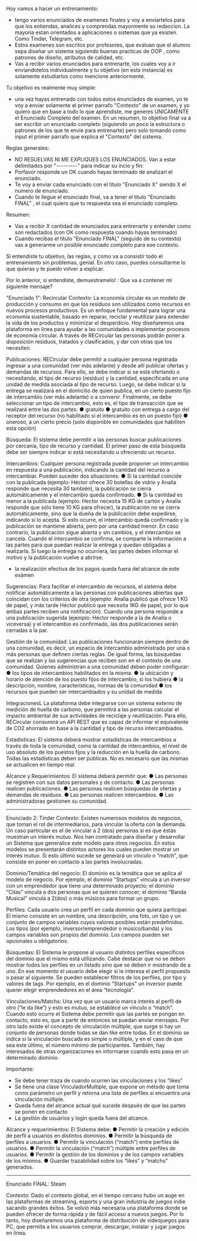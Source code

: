 Hoy vamos a hacer un entrenamiento:
- tengo varios enunciados de examenes finales y voy a enviartelos para que los entiendas, analices y comprendas mayormente su redaccion.
La mayoria estan orientados a aplicaciones o sistemas que ya existen. Como Tinder, Telegram, etc. 
- Estos examenes son escritos por profesores, que evaluan que el alumno sepa diseñar un sistema siguiendo buenas practicas de OOP , como patrones de diseño, atributos de calidad, etc.
- Vas a recibir varios enunciados para entrenarte, los cuales voy a ir enviandotelos individualmente y tu objetivo (en esta instancia) es solamente estudiarlos como mencione anteriormente.

Tu objetivo es realmente muy simple: 
- una vez hayas entrenado con todos estos enunciados de examen, yo te voy a enviar solamente el primer parrafo "Contexto" de un examen, y yo quiero que en base a todo lo que aprendiste, me generes UNICAMENTE el Enunciado Completo del examen.
En un resumen, to objetivo final va a ser escribir un enunciado completo (siguiendo un poco la estructura o patrones de los que te envie para entrenarte) pero solo tomando como input el primer parrafo que explica el "Contexto" del sistema.

Reglas generales:
- NO RESUELVAS NI ME EXPLIQUES LOS ENUNCIADOS. Van a estar delimitados por "---------" para indicar su incio y fin:
- Porfavor responde un OK cuando hayas terminado de analizarl el enunciado.
- Te voy a enviar cada enunciado con el titulo "Enunciado X" siendo X el numero de enunciado.
- Cuando te llegue el enunciado final, va a tener el titulo "Enunciado FINAL" , el cual quiero que tu respuesta sea el enunciado completo. 

Resumen:
- Vas a recibir X cantidad de enunciados para entrenarte y entender como son redactados (con OK como respuesta cuando hayas terminado)
- Cuando recibas el titulo "Enunciado FINAL" (seguido de su contexto) vas a generarme un posible enunciado completo para ese contexto.

Si entendiste tu objetivo, las reglas, y como va a consistir todo el entrenamiento sin problemas, genial.
En otro caso, puedes consultarme lo que quieras y te puedo volver a explicar.

Por lo anterior, si entendiste, demuestramelo! : Que va a contener mi siguiente mensaje?


"Enunciado 1": Recircular
Contexto:
La economía circular es un modelo de producción y consumo en que los residuos son
utilizados como recursos en nuevos procesos productivos. Es un enfoque fundamental
para lograr una economía sustentable, basado en reparar, reciclar y reutilizar para
extender la vida de los productos y minimizar el desperdicio.
Hoy diseñaremos una plataforma en línea para ayudar a las comunidades a implementar
procesos de economía circular. A través de RECircular las personas podrán poner a disposición residuos, tratados y
clasificados, y dar con otras que los necesiten.

Publicaciones:
RECircular debe permitir a cualquier persona registrada ingresar a una comunidad (ver más adelante) y desde allí
publicar ofertas y demandas de recursos. Para ello, se debe indicar si se está ofertando o necesitando, el tipo de
recurso (residuo) y la cantidad, especificada en una unidad de medida asociada al tipo de recurso. Luego, se debe
indicar si la entrega se realizará en el domicilio de quien publica, en un cierto puesto fijo de intercambio (ver más
adelante) o a convenir. Finalmente, se debe seleccionar un tipo de intercambio, esto es, el tipo de transacción que se
realizará entre las dos partes:
● gratuito
● gratuito con entrega a cargo del receptor del recurso (no habilitado si el intercambio es en un puesto fijo)
● oneroso, a un cierto precio (solo disponible en comunidades que habiliten esta opción)


Búsqueda:
El sistema debe permitir a las personas buscar publicaciones por cercanía, tipo de recurso y cantidad. El primer paso
de esta búsqueda debe ser siempre indicar si está necesitando u ofreciendo un recurso.

Intercambios:
Cualquier persona registrada puede proponer un intercambio en respuesta a una publicación, indicando la cantidad
del recurso a intercambiar. Pueden suceder dos situaciones:
● Si la cantidad coincide con la publicada (ejemplo: Héctor ofrece 30 botellas de vidrio y Analía responde que
necesita 30 también), la publicación se cierra automáticamente y el intercambio queda confirmado.
● Si la cantidad es menor a la publicada (ejemplo: Hector necesita 15 KG de cartón y Analía responde que sólo
tiene 10 KG para ofrecer), la publicación no se cierra automáticamente, sino que la dueña de la publicación
debe expedirse, indicando si lo acepta. Si esto ocurre, el intercambio queda confirmado y la publicación se
mantiene abierta, pero por una cantidad menor. En caso contrario, la publicación sigue abierta y sin cambios,
y el intercambio se cancela.
Cuando el intercambio se confirma, se comparte la información a las partes para que puedan realizar la entrega y
quedan obligadas a realizarla. Si luego la entrega no ocurriera, las partes deben informar el motivo y la publicación
vuelve a abrirse.
- la realización efectiva de los pagos queda fuera del alcance de este exámen

Sugerencias:
Para facilitar el intercambio de recursos, el sistema debe notificar automáticamente a las personas con publicaciones
abiertas que coincidan con los criterios de otra (ejemplo: Analía publicó que ofrece 1 KG de papel, y más tarde Héctor
publicó que necesita 1KG de papel, por lo que ambas partes reciben una notificación). Cuando una persona responde
a una publicación sugerida (ejemplo: Héctor responde a la de Analía o viceversa) y el intercambio es confirmado, las
dos publicaciones serán cerradas a la par.

Gestión de la comunidad:
Las publicaciones funcionarán siempre dentro de una comunidad, es decir, un espacio de intercambio administrado
por una o más personas que definen ciertas reglas. De igual forma, las búsquedas que se realizan y las sugerencias
que reciben son en el contexto de una comunidad.
Quienes administran a una comunidad deben poder configurar:
● los tipos de intercambios habilitados en la misma.
● la ubicación y horario de atención de los puesto fijos de intercambio, si los hubiera
● la descripción, nombre, características, normas de la comunidad
● los recursos que pueden ser intercambiados y su unidad de medida

IntegracionesL
La plataforma debe integrarse con un sistema externo de medición de huella de carbono, que permitirá a las
personas calcular el impacto ambiental de sus actividades de reciclaje y reutilización. Para ello, RECircular consumirá
un API REST que es capaz de informar el equivalente de CO2 ahorrado en base a la cantidad y tipo de recurso
intercambiados.

Estadísticas:
El sistema deberá mostrar estadísticas de intercambios a través de toda la comunidad, como la cantidad de
intercambios, el nivel de uso absoluto de los puestos fijos y la reducción en la huella de carbono. Todas las
estadísticas deben ser públicas. No es necesario que las mismas se actualicen en tiempo real.

Alcance y Requerimientos:
El sistema deberá permitir que:
● Las personas se registren con sus datos personales y de contacto.
● Las personas realicen publicaciones.
● Las personas realicen búsquedas de ofertas y demandas de residuos.
● Las personas realicen intercambios.
● Las administradoras gestionen su comunidad.

-----------------------
Enunciado 2: Tinder
Contexto:
Existen numerosos modelos de negocios, que toman el rol de intermediarios,
para vincular la oferta con la demanda. Un caso particular es el de vincular a 2
(dos) personas si es que éstas muestran un interés mutuo.
Nos han contratado para diseñar y desarrollar un Sistema que generalice este
modelo para otros negocios. En estos modelos se presentarán distintos actores
los cuales pueden mostrar un interés mutuo. Si esto último sucede se generará
un vínculo o “match”, que consiste en poner en contacto a las partes involucradas.

Dominio/Temática del negocio:
El dominio es la temática que se aplica al modelo de negocio. Por ejemplo, el dominio “Startups”
vincula a un inversor con un emprendedor que tiene una determinado proyecto; el dominio “Citas”
vincula a dos personas que se quieren conocer; el dominio “Banda Musical” vincula a 2(dos) o más
músicos para formar un grupo.

Perfiles:
Cada usuario crea un perfil en cada dominio que quiera participar. El mismo consiste en un nombre,
una descripción, una foto, un tipo y un conjunto de campos variables cuyos valores posibles están
predefinidos. Los tipos (por ejemplo, inversor/emprendedor o músico/banda) y los campos variables
son propios del dominio. Los campos pueden ser opcionales u obligatorios.

Búsquedas:
El Sistema le propone al usuario distintos perfiles específicos del dominio que el mismo está utilizando.
Cabe destacar que no se deben mostrar todos los perfiles en un listado sino que se deben ir mostrando
de a uno. En ese momento el usuario debe elegir si le interesa el perfil propuesto o pasar al siguiente.
Se pueden establecer filtros de los perfiles, por tipo y valores de tags. Por ejemplo, en el dominio
“Startups” un inversor puede querer elegir emprendedores en el área “tecnología”.

Vinculaciones/Matchs:
Una vez que un usuario marca interés al perfil de otro (“le da like”) y esto es mutuo, se establece un
vínculo o “match”. Cuando esto ocurre el Sistema debe permitir que las partes se pongan en contacto,
esto es, que a partir de entonces se puedan enviar mensajes.
Por otro lado existe el concepto de vinculación múltiple, que surge si hay un conjunto de personas
donde todas se dan like entre todas. En el dominio se indica si la vinculación buscada es simple o
múltiple, y en el caso de que sea este último, el número mínimo de participantes. También, hay
interesados de otras organizaciones en informarse cuando esto pasa en un determinado dominio.

Importante:
- Se debe tener traza de cuando ocurren las vinculaciones y los “likes”
- Se tiene una clase VinculadorMultiple, que expone un método que toma como parámetro un
perfil y retorna una lista de perfiles si encuentra una vinculación múltiple.
- Queda fuera del alcance actual qué sucede después de que las partes se ponen en contacto
- La gestión de usuarios y login queda fuera del alcance.

Alcance y requerimientos:
El Sistema debe:
● Permitir la creación y edición de perfil a usuarios en distintos dominios.
● Permitir la búsqueda de perfiles a usuarios.
● Permitir la vinculación (“match”) entre perfiles de usuarios.
● Permitir la vinculación (“match”) múltiple entre perfiles de usuarios.
● Permitir la gestión de los dominios y de los campos variables de los mismos.
● Guardar trazabilidad sobre los “likes” y “matchs” generados.


-----------------------
Enunciado FINAL: Steam

Contexto:
Dado el contexto global, en el tiempo cercano hubo un auge en las plataformas de streaming, esports y una gran industria de juegos indie sacando grandes éxitos. Se volvió más necesaria una plataforma donde se pueden ofrecer de forma rápida y de fácil acceso a nuevos juegos. Por lo tanto, hoy diseñaremos una plataforma de distribución de videojuegos para PC, que permita a los usuarios comprar, descargar, instalar y jugar juegos en línea.